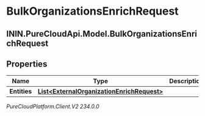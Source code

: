 # BulkOrganizationsEnrichRequest

## ININ.PureCloudApi.Model.BulkOrganizationsEnrichRequest

## Properties

|Name | Type | Description | Notes|
|------------ | ------------- | ------------- | -------------|
| **Entities** | [**List&lt;ExternalOrganizationEnrichRequest&gt;**](ExternalOrganizationEnrichRequest) |  | [optional] |



_PureCloudPlatform.Client.V2 234.0.0_

